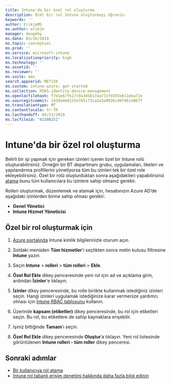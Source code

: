 ```yaml
---
title: Intune'da bir özel rol oluşturma
description: Özel bir rol Intune oluşturmayı öğrenin.
keywords: ''
author: ErikjeMS
ms.author: erikje
manager: dougeby
ms.date: 03/26/2019
ms.topic: conceptual
ms.prod: ''
ms.service: microsoft-intune
ms.localizationpriority: high
ms.technology: ''
ms.assetid: ''
ms.reviewer: ''
ms.suite: ems
search.appverid: MET150
ms.custom: intune-azure; get-started
ms.collection: M365-identity-device-management
ms.openlocfilehash: f7e1e67f617c0a345b17aa731fd193e611eba71e
ms.sourcegitcommit: 143dade9125e7b5173ca2a3a902bcd6f4b14067f
ms.translationtype: MT
ms.contentlocale: tr-TR
ms.lasthandoff: 04/23/2019
ms.locfileid: "61508251"
---
```

# <a name="create-a-custom-role-in-intune"></a>Intune'da bir özel rol oluşturma

Belirli bir işi yapmak için gereken izinleri içeren özel bir Intune rolü oluşturabilirsiniz. Örneğin bir BT departmanı grubu, uygulamaları, ilkeleri ve yapılandırma profillerini yönetiyorsa tüm bu izinleri tek bir özel role ekleyebilirsiniz. Özel bir rolü oluşturduktan sonra aşağıdakileri yapabilirsiniz [atama](assign-role.md) bunu tüm kullanıcılara bu izinlere sahip olmanız gerekir.

Rolleri oluşturmak, düzenlemek ve atamak için, hesabınızın Azure AD’de aşağıdaki izinlerden birine sahip olması gerekir:
- **Genel Yönetici**
- **Intune Hizmet Yöneticisi**

## <a name="to-create-a-custom-role"></a>Özel bir rol oluşturmak için

1. [Azure portalında](https://portal.azure.com) Intune kimlik bilgilerinizle oturum açın.

2. Soldaki menüden **Tüm hizmetler**’i seçtikten sonra metin kutusu filtresine **Intune** yazın.

3. Seçin **Intune** > **rolleri** > **tüm rolleri** > **Ekle**.

4. **Özel Rol Ekle** dikey penceresinde yeni rol için ad ve açıklama girin, ardından **İzinler**'e tıklayın.

5. **İzinler** dikey penceresinde, bu rolle birlikte kullanmak istediğiniz izinleri seçin. Hangi izinleri uygulamak istediğinize karar vermenize yardımcı olması için [Intune RBAC tablosunu](https://gallery.technet.microsoft.com/Intune-RBAC-table-2e3c9a1a) kullanın.

6. Üzerinde **kapsam (etiketler)** dikey penceresinde, bu rol için etiketleri seçin. Bu rol, bu etiketlere de sahip kaynaklara erişebilir.

7. İşiniz bittiğinde **Tamam**’ı seçin.

8. **Özel Rol Ekle** dikey penceresinde **Oluştur**’a tıklayın. Yeni rol listesinde görüntülenen **Intune rolleri - tüm roller** dikey penceresi.

## <a name="next-steps"></a>Sonraki adımlar
- [Bir kullanıcıya rol atama](assign-role.md)
- [Intune rol tabanlı erişim denetimi hakkında daha fazla bilgi edinin](role-based-access-control.md)
